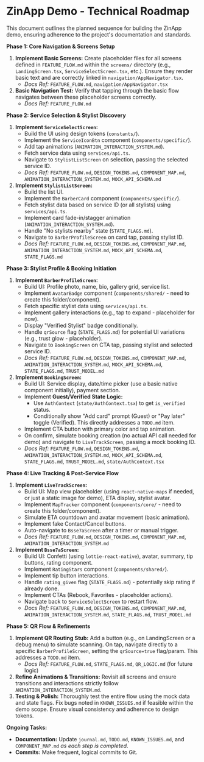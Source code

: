 # ZinApp Demo - Technical Roadmap

This document outlines the planned sequence for building the ZinApp demo, ensuring adherence to the project's documentation and standards.

**Phase 1: Core Navigation & Screens Setup**

1.  **Implement Basic Screens:** Create placeholder files for all screens defined in `FEATURE_FLOW.md` within the `screens/` directory (e.g., `LandingScreen.tsx`, `ServiceSelectScreen.tsx`, etc.). Ensure they render basic text and are correctly linked in `navigation/AppNavigator.tsx`.
    *   *Docs Ref:* `FEATURE_FLOW.md`, `navigation/AppNavigator.tsx`
2.  **Basic Navigation Test:** Verify that tapping through the basic flow navigates between these placeholder screens correctly.
    *   *Docs Ref:* `FEATURE_FLOW.md`

**Phase 2: Service Selection & Stylist Discovery**

1.  **Implement `ServiceSelectScreen`:**
    *   Build the UI using design tokens (`constants/`).
    *   Implement the `ServiceIconBtn` component (`components/specific/`).
    *   Add tap animations (`ANIMATION_INTERACTION_SYSTEM.md`).
    *   Fetch service data using `services/api.ts`.
    *   Navigate to `StylistListScreen` on selection, passing the selected service ID.
    *   *Docs Ref:* `FEATURE_FLOW.md`, `DESIGN_TOKENS.md`, `COMPONENT_MAP.md`, `ANIMATION_INTERACTION_SYSTEM.md`, `MOCK_API_SCHEMA.md`
2.  **Implement `StylistListScreen`:**
    *   Build the list UI.
    *   Implement the `BarberCard` component (`components/specific/`).
    *   Fetch stylist data based on service ID (or all stylists) using `services/api.ts`.
    *   Implement card fade-in/stagger animation (`ANIMATION_INTERACTION_SYSTEM.md`).
    *   Handle "No stylists nearby" state (`STATE_FLAGS.md`).
    *   Navigate to `BarberProfileScreen` on card tap, passing stylist ID.
    *   *Docs Ref:* `FEATURE_FLOW.md`, `DESIGN_TOKENS.md`, `COMPONENT_MAP.md`, `ANIMATION_INTERACTION_SYSTEM.md`, `MOCK_API_SCHEMA.md`, `STATE_FLAGS.md`

**Phase 3: Stylist Profile & Booking Initiation**

1.  **Implement `BarberProfileScreen`:**
    *   Build UI: Profile photo, name, bio, gallery grid, service list.
    *   Implement `AvatarBadge` component (`components/shared/` - need to create this folder/component).
    *   Fetch specific stylist data using `services/api.ts`.
    *   Implement gallery interactions (e.g., tap to expand - placeholder for now).
    *   Display "Verified Stylist" badge conditionally.
    *   Handle `qrSource` flag (`STATE_FLAGS.md`) for potential UI variations (e.g., trust glow - placeholder).
    *   Navigate to `BookingScreen` on CTA tap, passing stylist and selected service ID.
    *   *Docs Ref:* `FEATURE_FLOW.md`, `DESIGN_TOKENS.md`, `COMPONENT_MAP.md`, `ANIMATION_INTERACTION_SYSTEM.md`, `MOCK_API_SCHEMA.md`, `STATE_FLAGS.md`, `TRUST_MODEL.md`
2.  **Implement `BookingScreen`:**
    *   Build UI: Service display, date/time picker (use a basic native component initially), payment section.
    *   Implement **Guest/Verified State Logic:**
        *   Use `AuthContext` (`state/AuthContext.tsx`) to get `is_verified` status.
        *   Conditionally show "Add card" prompt (Guest) or "Pay later" toggle (Verified). This directly addresses a `TODO.md` item.
    *   Implement CTA button with primary color and tap animation.
    *   On confirm, simulate booking creation (no actual API call needed for demo) and navigate to `LiveTrackScreen`, passing a mock booking ID.
    *   *Docs Ref:* `FEATURE_FLOW.md`, `DESIGN_TOKENS.md`, `ANIMATION_INTERACTION_SYSTEM.md`, `MOCK_API_SCHEMA.md`, `STATE_FLAGS.md`, `TRUST_MODEL.md`, `state/AuthContext.tsx`

**Phase 4: Live Tracking & Post-Service Flow**

1.  **Implement `LiveTrackScreen`:**
    *   Build UI: Map view placeholder (using `react-native-maps` if needed, or just a static image for demo), ETA display, stylist avatar.
    *   Implement `MapTracker` component (`components/core/` - need to create this folder/component).
    *   Simulate ETA countdown and avatar movement (basic animation).
    *   Implement fake Contact/Cancel buttons.
    *   Auto-navigate to `Bsse7aScreen` after a timer or manual trigger.
    *   *Docs Ref:* `FEATURE_FLOW.md`, `DESIGN_TOKENS.md`, `COMPONENT_MAP.md`, `ANIMATION_INTERACTION_SYSTEM.md`
2.  **Implement `Bsse7aScreen`:**
    *   Build UI: Confetti (using `lottie-react-native`), avatar, summary, tip buttons, rating component.
    *   Implement `RatingStars` component (`components/shared/`).
    *   Implement tip button interactions.
    *   Handle `rating_given` flag (`STATE_FLAGS.md`) - potentially skip rating if already done.
    *   Implement CTAs (Rebook, Favorites - placeholder actions).
    *   Navigate back to `ServiceSelectScreen` to restart flow.
    *   *Docs Ref:* `FEATURE_FLOW.md`, `DESIGN_TOKENS.md`, `COMPONENT_MAP.md`, `ANIMATION_INTERACTION_SYSTEM.md`, `STATE_FLAGS.md`, `TRUST_MODEL.md`

**Phase 5: QR Flow & Refinements**

1.  **Implement QR Routing Stub:** Add a button (e.g., on LandingScreen or a debug menu) to simulate scanning. On tap, navigate directly to a specific `BarberProfileScreen`, setting the `qrSource=true` flag/param. This addresses a `TODO.md` item.
    *   *Docs Ref:* `FEATURE_FLOW.md`, `STATE_FLAGS.md`, `QR_LOGIC.md` (for future logic)
2.  **Refine Animations & Transitions:** Revisit all screens and ensure transitions and interactions strictly follow `ANIMATION_INTERACTION_SYSTEM.md`.
3.  **Testing & Polish:** Thoroughly test the entire flow using the mock data and state flags. Fix bugs noted in `KNOWN_ISSUES.md` if feasible within the demo scope. Ensure visual consistency and adherence to design tokens.

**Ongoing Tasks:**

*   **Documentation:** Update `journal.md`, `TODO.md`, `KNOWN_ISSUES.md`, and `COMPONENT_MAP.md` *as each step is completed*.
*   **Commits:** Make frequent, logical commits to Git.
